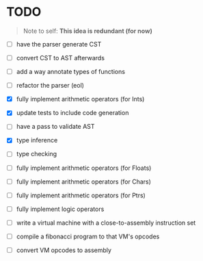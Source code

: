 # TODO

> Note to self: __This idea is redundant (for now)__
- [ ] have the parser generate CST
- [ ] convert CST to AST afterwards

- [ ] add a way annotate types of functions
- [ ] refactor the parser (eol)

- [X] fully implement arithmetic operators (for Ints)
- [X] update tests to include code generation
- [ ] have a pass to validate AST
- [X] type inference
- [ ] type checking

- [ ] fully implement arithmetic operators (for Floats)
- [ ] fully implement arithmetic operators (for Chars)
- [ ] fully implement arithmetic operators (for Ptrs)
- [ ] fully implement logic operators

- [ ] write a virtual machine with a close-to-assembly instruction set
- [ ] compile a fibonacci program to that VM's opcodes
- [ ] convert VM opcodes to assembly
